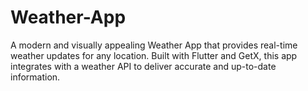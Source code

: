 # Weather-App
A modern and visually appealing Weather App that provides real-time weather updates for any location. Built with Flutter and GetX, this app integrates with a weather API to deliver accurate and up-to-date information.
